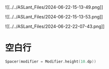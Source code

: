 ![[../../ASLant_Files/2024-06-22-15-13-49.png]]

![[../../ASLant_Files/2024-06-22-15-13-53.png]]

![[../../ASLant_Files/2024-06-22-22-07-43.png]]

# 空白行
```kotlin
Spacer(modifier = Modifier.height(10.dp))
```
